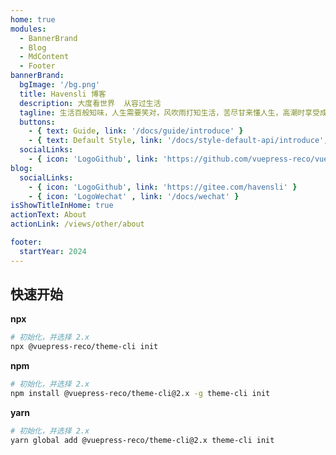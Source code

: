 ```yaml
---
home: true
modules:
  - BannerBrand
  - Blog
  - MdContent
  - Footer
bannerBrand:
  bgImage: '/bg.png'
  title: Havensli 博客
  description: 大度看世界  从容过生活
  tagline: 生活百般知味，人生需要笑对，风吹雨打知生活，苦尽甘来懂人生，高潮时享受成就，低谷时品味人生，以平常心看世界，有所为有所不为。知足常乐，保持进步。
  buttons:
    - { text: Guide, link: '/docs/guide/introduce' }
    - { text: Default Style, link: '/docs/style-default-api/introduce', type: 'plain' }
  socialLinks:
    - { icon: 'LogoGithub', link: 'https://github.com/vuepress-reco/vuepress-theme-reco' }
blog:
  socialLinks:
    - { icon: 'LogoGithub', link: 'https://gitee.com/havensli' }
    - { icon: 'LogoWechat' , link: '/docs/wechat' }
isShowTitleInHome: true
actionText: About
actionLink: /views/other/about

footer:
  startYear: 2024
---
```


## 快速开始

**npx**

```bash
# 初始化，并选择 2.x
npx @vuepress-reco/theme-cli init
```

**npm**

```bash
# 初始化，并选择 2.x
npm install @vuepress-reco/theme-cli@2.x -g theme-cli init
```

**yarn**

```bash
# 初始化，并选择 2.x
yarn global add @vuepress-reco/theme-cli@2.x theme-cli init
```